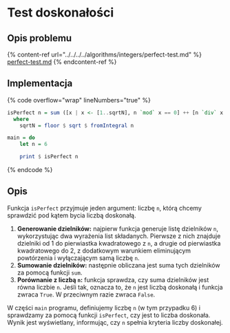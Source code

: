 # Test doskonałości

## Opis problemu

{% content-ref url="../../../../algorithms/integers/perfect-test.md" %}
[perfect-test.md](../../../../algorithms/integers/perfect-test.md)
{% endcontent-ref %}

## Implementacja

{% code overflow="wrap" lineNumbers="true" %}
```haskell
isPerfect n = sum ([x | x <- [1..sqrtN], n `mod` x == 0] ++ [n `div` x | x <- [sqrtN, sqrtN - 1 .. 2], (n `mod` x == 0) && (n `div` x /= x)]) == n
  where
    sqrtN = floor $ sqrt $ fromIntegral n

main = do
    let n = 6

    print $ isPerfect n
```
{% endcode %}

## Opis

Funkcja `isPerfect` przyjmuje jeden argument: liczbę `n`, którą chcemy sprawdzić pod kątem bycia liczbą doskonałą.

1. **Generowanie dzielników:** najpierw funkcja generuje listę dzielników `n`, wykorzystując dwa wyrażenia list składanych. Pierwsze z nich znajduje dzielniki od 1 do pierwiastka kwadratowego z `n`, a drugie od pierwiastka kwadratowego do 2, z dodatkowym warunkiem eliminującym powtórzenia i wyłączającym samą liczbę `n`.
2. **Sumowanie dzielników:** następnie obliczana jest suma tych dzielników za pomocą funkcji `sum`.
3. **Porównanie z liczbą `n`:** funkcja sprawdza, czy suma dzielników jest równa liczbie `n`. Jeśli tak, oznacza to, że `n` jest liczbą doskonałą i funkcja zwraca `True`. W przeciwnym razie zwraca `False`.

W części `main` programu, definiujemy liczbę `n` (w tym przypadku 6) i sprawdzamy za pomocą funkcji `isPerfect`, czy jest to liczba doskonała. Wynik jest wyświetlany, informując, czy `n` spełnia kryteria liczby doskonałej.
